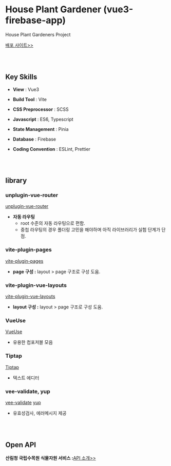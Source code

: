 # House Plant Gardener (vue3-firebase-app)

House Plant Gardeners Project

[배포 사이트>>](https://house-plant-gardener.web.app/)

<br/><br/>

## Key Skills

- **View** : Vue3
- **Build Tool** : Vite
- **CSS Preprocessor** : SCSS
- **Javascript** : ES6, Typescript
- **State Management** : Pinia
- **Database** : Firebase
- **Coding Convention** : ESLint, Prettier

  <br/><br/>

## library

### unplugin-vue-router

[unplugin-vue-router](https://github.com/posva/unplugin-vue-router)

- **자동 라우팅**
  - root 수준의 자동 라우팅으로 편함.
  - 중첩 라우팅의 경우 폴더링 고민을 해야하며 아직 라이브러리가 실험 단계가 단점.

### vite-plugin-pages

[vite-plugin-pages](https://github.com/hannoeru/vite-plugin-pages)

- **page 구성 :** layout > page 구조로 구성 도움.

### vite-plugin-vue-layouts

[vite-plugin-vue-layouts](https://github.com/JohnCampionJr/vite-plugin-vue-layouts)

- **layout 구성 :** layout > page 구조로 구성 도움.

### VueUse

[VueUse](https://vueuse.org/)

- 유용한 컴포저블 모음

### Tiptap

[Tiptap](https://tiptap.dev/)

- 텍스트 에디터

### vee-validate, yup

[vee-validate](https://vee-validate.logaretm.com/v4/tutorials/basics)
[yup](https://github.com/jquense/yup)

- 유효성검사, 에러메시지 제공

  <br/><br/>

## Open API

**산림청 국립수목원 식물자원 서비스 :**[API 소개>>](https://www.data.go.kr/data/15000312/openapi.do)

<!-- **농촌진흥청 실내정원용 식물 :** [API 소개>>](https://www.data.go.kr/data/15059042/openapi.do) -->
